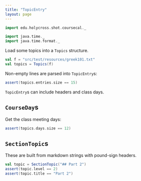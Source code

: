 ```yaml
---
title: "TopicEntry"
layout: page
---
```


```scala mdoc:invisible
import edu.holycross.shot.coursecal._

import java.time._
import java.time.format._
```

Load some topics into a `Topics` structure.

```scala mdoc:silent
val f = "src/test/resources/greek101.txt"
val topics = Topics(f)
```  

Non-empty lines are parsed into `TopicEntry`s:

```scala mdoc
assert(topics.entries.size == 15)
```

`TopicEntry`s can include headers and class days.  



## `CourseDay`s

Get the class meeting days:

```scala mdoc
assert(topics.days.size == 12)
```


## `SectionTopic`s

These are built from markdown strings with pound-sign headers.

```scala mdoc
val topic = SectionTopic("## Part 2")
assert(topic.level == 2)
assert(topic.title == "Part 2")
```
